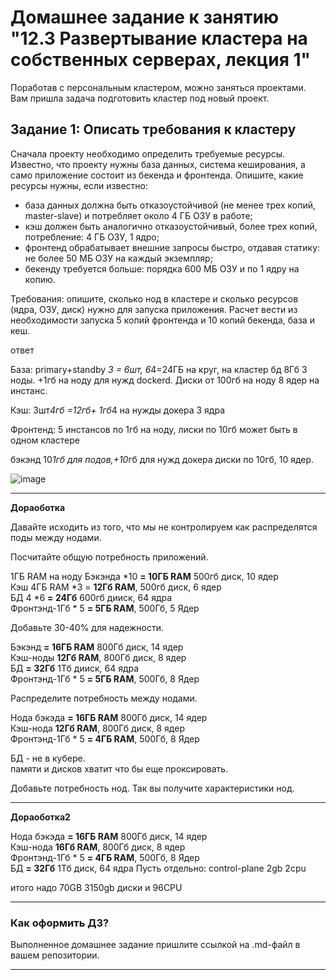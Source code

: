 # Домашнее задание к занятию "12.3 Развертывание кластера на собственных серверах, лекция 1"
Поработав с персональным кластером, можно заняться проектами. Вам пришла задача подготовить кластер под новый проект.

## Задание 1: Описать требования к кластеру
Сначала проекту необходимо определить требуемые ресурсы. Известно, что проекту нужны база данных, система кеширования, а само приложение состоит из бекенда и фронтенда. Опишите, какие ресурсы нужны, если известно:

* база данных должна быть отказоустойчивой (не менее трех копий, master-slave) и потребляет около 4 ГБ ОЗУ в работе;
* кэш должен быть аналогично отказоустойчивый, более трех копий, потребление: 4 ГБ ОЗУ, 1 ядро;
* фронтенд обрабатывает внешние запросы быстро, отдавая статику: не более 50 МБ ОЗУ на каждый экземпляр;
* бекенду требуется больше: порядка 600 МБ ОЗУ и по 1 ядру на копию.

Требования: опишите, сколько нод в кластере и сколько ресурсов (ядра, ОЗУ, диск) нужно для запуска приложения. Расчет вести из необходимости запуска 5 копий фронтенда и 10 копий бекенда, база и кеш.

ответ

База:
primary+standby *3 = 6шт, 6*4=24ГБ на круг, на кластер бд 8Гб 3 ноды. +1гб на ноду для нужд dockerd. Диски от 100гб на ноду
8 ядер на инстанс.

Кэш:
3шт*4гб =12гб+ 1гб*4 на нужды докера
3 ядра

Фронтенд:
5 инстансов по 1гб на ноду, лиски по 10гб может быть в одном кластере

бэкэнд
10*1гб для подов,+10*гб для нужд докера диски по 10гб, 10 ядер.

![image](https://user-images.githubusercontent.com/30965391/152577312-c7e82cb5-1ad8-4c54-a737-2996e8ac41b8.png)

---

**Дораоботка**

Давайте исходить из того, что мы не контролируем как распределятся поды между нодами.

Посчитайте общую потребность приложений.  

1ГБ RAM на ноду Бэкэнда *10 **= 10ГБ RAM** 500гб диск, 10 ядер  
Кэш 4ГБ RAM *3 = **12Гб RAM**, 500гб диск, 6 ядер  
БД 4 *6 **= 24Гб** 600гб дииск, 64 ядра  
Фронтэнд-1Гб * 5 **= 5ГБ RAM**, 500Гб, 5 Ядер  

Добавьте 30-40% для надежности.   

Бэкэнд **= 16ГБ RAM** 800Гб диск, 14 ядер  
Кэш-ноды **12Гб RAM**, 800Гб диск, 8 ядер  
БД  **= 32Гб** 1Тб дииск, 64 ядра  
Фронтэнд-1Гб * 5 **= 5ГБ RAM**, 500Гб, 8 Ядер  

Распределите потребность между нодами.  

Нода бэкэда **= 16ГБ RAM** 800Гб диск, 14 ядер  
Кэш-нода **12Гб RAM**, 800Гб диск, 8 ядер  
Фронтэнд-1Гб * 5 **= 4ГБ RAM**, 500Гб, 8 Ядер  

БД - не в кубере.  
памяти и дисков хватит что бы еще проксировать.  

Добавьте потребность нод.
Так вы получите характеристики нод.

---

**Дораоботка2**

Нода бэкэда **= 16ГБ RAM** 800Гб диск, 14 ядер  
Кэш-нода **16Гб RAM**, 800Гб диск, 8 ядер  
Фронтэнд-1Гб * 5 **= 4ГБ RAM**, 500Гб, 8 Ядер  
БД  **= 32Гб** 1Тб диск, 64 ядра 
Пусть отдельно: control-plane 2gb 2cpu

итого надо 70GB 3150gb диски и 96CPU

---

### Как оформить ДЗ?

Выполненное домашнее задание пришлите ссылкой на .md-файл в вашем репозитории.

---
